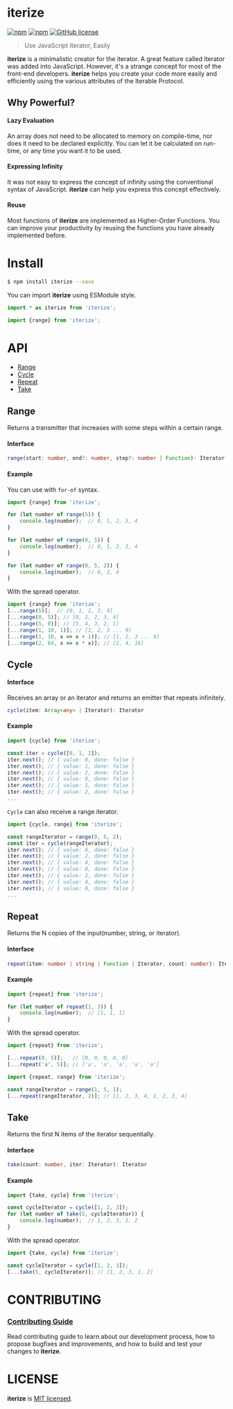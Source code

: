 # iterize

[![npm](https://img.shields.io/npm/v/iterize.svg)](https://www.npmjs.com/package/iterize)
[![npm](https://img.shields.io/npm/dt/iterize.svg)](https://www.npmjs.com/package/iterize)
[![GitHub license](https://img.shields.io/github/license/hg-pyun/iterize.svg)](https://github.com/hg-pyun/iterize/blob/master/LICENSE)

> Use JavaScript Iterator, Easily 

**iterize** is a minimalistic creator for the iterator. A great feature called Iterator was added into JavaScript. However, it's a strange concept for most of the front-end developers.
**iterize** helps you create your code more easily and efficiently using the various attributes of the Iterable Protocol.

## Why Powerful?

#### Lazy Evaluation

An array does not need to be allocated to memory on compile-time, nor does it need to be declared explicitly. You can let it be calculated on run-time, or any time you want it to be used.

#### Expressing Infinity

It was not easy to express the concept of infinity using the conventional syntax of JavaScript. **iterize** can help you express this concept effectively.

#### Reuse

Most functions of **iterize** are implemented as Higher-Order Functions. You can improve your productivity by reusing the functions you have already implemented before.

# Install

```bash
$ npm install iterize --save
```

You can import **iterize** using ESModule style.

```js
import * as iterize from 'iterize';
```
```js
import {range} from 'iterize';
```

# API
- [Range](https://github.com/hg-pyun/iterize#range)
- [Cycle](https://github.com/hg-pyun/iterize#cycle)
- [Repeat](https://github.com/hg-pyun/iterize#repeat)
- [Take](https://github.com/hg-pyun/iterize#take)

## Range

Returns a transmitter that increases with some steps within a certain range.

#### Interface

```typescript
range(start: number, end?: number, step?: number | Function): Iterator
```

#### Example
You can use with `for-of` syntax.
```js
import {range} from 'iterize';

for (let number of range(5)) {
    console.log(number);  // 0, 1, 2, 3, 4
}

for (let number of range(0, 5)) {
    console.log(number);  // 0, 1, 2, 3, 4
}

for (let number of range(0, 5, 2)) {
    console.log(number);  // 0, 2, 4
}
```
With the spread operator.
```js
import {range} from 'iterize';
[...range(5)];  // [0, 1, 2, 3, 4]
[...range(0, 5)]; // [0, 1, 2, 3, 4]
[...range(5, 0)]; // [5, 4, 3, 2, 1]
[...range(1, 10, 1)]; // [1, 2, 3 ... 9]
[...range(1, 10, x => x + 1)]; // [1, 2, 3 ... 9]
[...range(2, 64, x => x * x)]; // [2, 4, 16]
```

## Cycle

#### Interface

Receives an array or an iterator and returns an emitter that repeats infinitely.

```typescript
cycle(item: Array<any> | Iterator): Iterator
```

#### Example

```js
import {cycle} from 'iterize';

const iter = cycle([0, 1, 2]);
iter.next(); // { value: 0, done: false }
iter.next(); // { value: 1, done: false }
iter.next(); // { value: 2, done: false }
iter.next(); // { value: 0, done: false }
iter.next(); // { value: 1, done: false }
iter.next(); // { value: 2, done: false }
...
```
`Cycle` can also receive a range iterator.
```js
import {cycle, range} from 'iterize';

const rangeIterator = range(0, 5, 2);
const iter = cycle(rangeIterator);
iter.next(); // { value: 0, done: false }
iter.next(); // { value: 2, done: false }
iter.next(); // { value: 4, done: false }
iter.next(); // { value: 0, done: false }
iter.next(); // { value: 2, done: false }
iter.next(); // { value: 4, done: false }
iter.next(); // { value: 0, done: false }
...
```

## Repeat
Returns the N copies of the input(number, string, or iterator).

#### Interface

```typescript
repeat(item: number | string | Function | Iterator, count: number): Iterator
```

#### Example
```js
import {repeat} from 'iterize';

for (let number of repeat(1, 3)) {
    console.log(number);  // [1, 1, 1]
}
```
With the spread operator.
```js
import {repeat} from 'iterize';

[...repeat(0, 5)];   // [0, 0, 0, 0, 0]
[...repeat('a', 5)]; // ['a', 'a', 'a', 'a', 'a']
```
```js
import {repeat, range} from 'iterize';

const rangeIterator = range(1, 5, 1);
[...repeat(rangeIterator, 2)]; // [1, 2, 3, 4, 1, 2, 3, 4]
```

## Take

Returns the first N items of the iterator sequentially.

#### Interface

```typescript
take(count: number, iter: Iterator): Iterator
```

#### Example
```js
import {take, cycle} from 'iterize';

const cycleIterator = cycle([1, 2, 3]);
for (let number of take(5, cycleIterator)) {
    console.log(number);  // 1, 2, 3, 1, 2
}
```
With the spread operator.
```js
import {take, cycle} from 'iterize';

const cycleIterator = cycle([1, 2, 3]);
[...take(5, cycleIterator)]; // [1, 2, 3, 1, 2]
```

# CONTRIBUTING

### [Contributing Guide](https://github.com/hg-pyun/iterize/blob/master/CONTRIBUTE.md)

Read contributing guide to learn about our development process, how to propose bugfixes and improvements, and how to build and test your changes to **iterize**.

# LICENSE

**iterize** is [MIT licensed](https://github.com/hg-pyun/iterize/blob/master/LICENSE).
